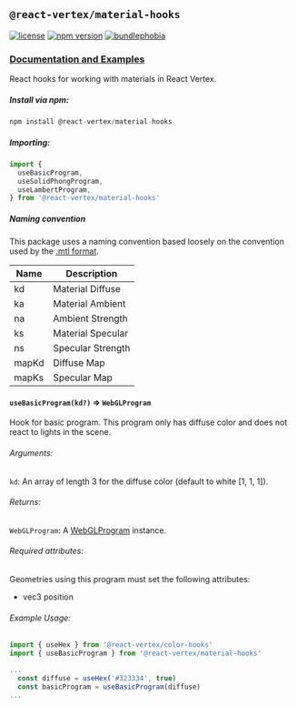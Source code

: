 ## `@react-vertex/material-hooks`

[![license](https://img.shields.io/github/license/mashape/apistatus.svg?maxAge=2592000)](https://github.com/sghall/react-vertex/blob/master/packages/material-hooks/LICENSE)
[![npm version](https://img.shields.io/npm/v/@react-vertex/material-hooks.svg)](https://www.npmjs.com/package/@react-vertex/material-hooks)
[![bundlephobia](https://badgen.net/bundlephobia/minzip/@react-vertex/material-hooks)](https://bundlephobia.com/result?p=@react-vertex/material-hooks)

### [Documentation and Examples](https://react-vertex.com)

React hooks for working with materials in React Vertex.

##### Install via npm:
```js
npm install @react-vertex/material-hooks
```

##### Importing:

```js
import {
  useBasicProgram,
  useSolidPhongProgram,
  useLambertProgram,
} from '@react-vertex/material-hooks'
```

##### Naming convention

This package uses a naming convention based loosely on the convention used by the [.mtl format](https://en.wikipedia.org/wiki/Wavefront_.obj_file).

| Name   | Description        |
| -------|--------------------|
|  kd    | Material Diffuse   |
|  ka    | Material Ambient   |
|  na    | Ambient Strength   |
|  ks    | Material Specular  |
|  ns    | Specular Strength  |
|  mapKd | Diffuse Map        |
|  mapKs | Specular Map       |

#### `useBasicProgram(kd?)` => `WebGLProgram`

Hook for basic program.  This program only has diffuse color and does not react to lights in the scene.

###### Arguments:

`kd`: An array of length 3 for the diffuse color (default to white \[1, 1, 1\]). 

###### Returns:

`WebGLProgram`: A [WebGLProgram](https://developer.mozilla.org/en-US/docs/Web/API/WebGLProgram) instance.

###### Required attributes:

Geometries using this program must set the following attributes:

- vec3 position

###### Example Usage:

```js
import { useHex } from '@react-vertex/color-hooks'
import { useBasicProgram } from '@react-vertex/material-hooks'

...
  const diffuse = useHex('#323334', true)
  const basicProgram = useBasicProgram(diffuse)
...

```
